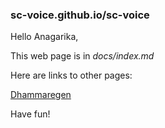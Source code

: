 ### sc-voice.github.io/sc-voice

Hello Anagarika,

This web page is in *docs/index.md*

Here are links to other pages:

[Dhammaregen](Dhammaregen.md)

Have fun!
